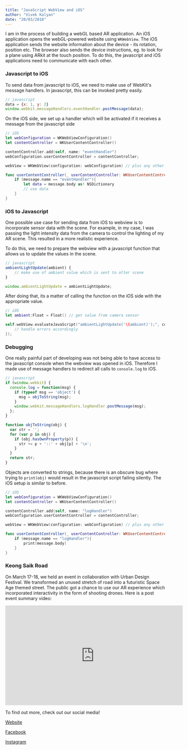 ```yaml
---
title: "JavaScript WebView and iOS"
author: "Vivek Kalyan"
date: "20/03/2018"
---
```


I am in the process of building a webGL based AR application. An iOS application opens the webGL-powered website using `WKWebView`. The iOS application sends the website information about the device - its rotation, position etc. The browser also sends the device instructions, eg. to look for a plane using ARkit at the touch position. To do this, the javascript and iOS applications need to communicate with each other.

### Javascript to iOS 
To send data from javascript to iOS, we need to make use of WebKit's message handlers. In javascript, this can be invoked pretty easily.

```javascript
// javascript
data = {x: 1, y: 2}
window.webkit.messageHandlers.eventHandler.postMessage(data);
```


On the iOS side, we set up a handler which will be activated if it receives a message from the javascript side

```swift
// iOS
let webConfiguration = WKWebViewConfiguration()
let contentController = WKUserContentController()

contentController.add(self, name: "eventHandler")
webConfiguration.userContentController = contentController;

webView = WKWebView(configuration: webConfiguration) // plus any other settings

func userContentController(_ userContentController: WKUserContentController, didReceive message: WKScriptMessage) {
    if (message.name == "eventHandler"){
        let data = message.body as! NSDictionary
        // use data
    }
}
```

### iOS to Javascript

One possible use case for sending data from iOS to webview is to incorporate sensor data with the scene. For example, in my case, I was passing the light intensity data from the camera to control the lighting of my AR scene. This resulted in a more realistic experience.

To do this, we need to prepare the webview with a javascript function that allows us to update the values in the scene.

```javascript
// javascript
ambientLightUpdate(ambient) {
    // make use of ambient value which is sent to alter scene
}

window.ambientLightUpdate = ambientLightUpdate;
```

After doing that, its a matter of calling the function on the iOS side with the appropriate value.

```swift
// iOS
let ambient:Float = Float() // get value from camera sensor

self.webView.evaluateJavaScript("ambientLightUpdate('\(ambient)');", completionHandler: { (result, error) in
    // handle errors accordingly
});
```


### Debugging

One really painful part of developing was not being able to have access to the javascript console when the webview was opened in iOS. Therefore I made use of message handlers to redirect all calls to `console.log` to iOS.

```javascript
// javascript
if (window.webkit) {
  console.log = function(msg) {
    if (typeof msg == 'object') {
      msg = objToString(msg);
    }
    window.webkit.messageHandlers.logHandler.postMessage(msg);
  };
}

function objToString(obj) {
  var str = '';
  for (var p in obj) {
    if (obj.hasOwnProperty(p)) {
      str += p + '::' + obj[p] + '\n';
    }
  }
  return str;
}
```

Objects are converted to strings, because there is an obscure bug where trying to `print(obj)` would result in the javascript script failing silently. The iOS setup is similar to before.

```swift
// iOS
let webConfiguration = WKWebViewConfiguration()
let contentController = WKUserContentController()

contentController.add(self, name: "logHandler")
webConfiguration.userContentController = contentController;

webView = WKWebView(configuration: webConfiguration) // plus any other settings

func userContentController(_ userContentController: WKUserContentController, didReceive message: WKScriptMessage) {
    if (message.name == "logHandler"){
        print(message.body)
    }
}
```

### Keong Saik Road

On March 17-18, we held an event in collaboration with Urban Design Festival. We transformed an unused stretch of road into a futuristic Space Age themed street. The public got a chance to use our AR experience which incorporated interactivity in the form of shooting drones. Here is a post event summary video:

<div class="embed-responsive embed-responsive-16by9">
  <iframe class="embed-responsive-item" width="560" height="315"
    src="https://www.youtube.com/embed/736C2mXavNo" frameborder="0"
    allowfullscreen=""></iframe>
</div>

To find out more, check out our social media!

[Website](https://www.outpost.social/)

[Facebook](https://www.facebook.com/outpost.social/)

[Instagram](https://www.instagram.com/outpost.social/)
